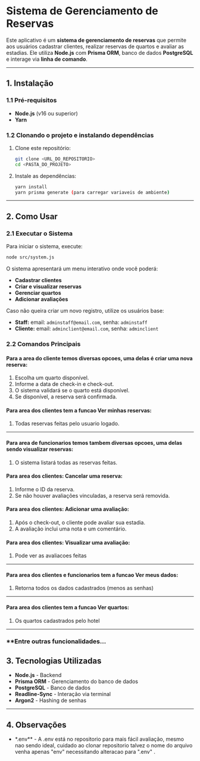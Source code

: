 # **Sistema de Gerenciamento de Reservas**

Este aplicativo é um **sistema de gerenciamento de reservas** que permite aos usuários cadastrar clientes, realizar reservas de quartos e avaliar as estadias. Ele utiliza **Node.js** com **Prisma ORM**, banco de dados **PostgreSQL** e interage via **linha de comando**.

---

## **1. Instalação**

### **1.1 Pré-requisitos**

-   **Node.js** (v16 ou superior)
-   **Yarn**

### **1.2 Clonando o projeto e instalando dependências**

1. Clone este repositório:
    ```sh
    git clone <URL_DO_REPOSITORIO>
    cd <PASTA_DO_PROJETO>
    ```
2. Instale as dependências:
    ```sh
    yarn install
    yarn prisma generate (para carregar variaveis de ambiente)
    ```

---

## **2. Como Usar**

### **2.1 Executar o Sistema**

Para iniciar o sistema, execute:

```sh
node src/system.js
```

O sistema apresentará um menu interativo onde você poderá:

-   **Cadastrar clientes**
-   **Criar e visualizar reservas**
-   **Gerenciar quartos**
-   **Adicionar avaliações**

Caso não queira criar um novo registro, utilize os usuários base:

-   **Staff:** email: `adminstaff@email.com`, senha: `adminstaff`
-   **Cliente:** email: `adminclient@email.com`, senha: `adminclient`

### **2.2 Comandos Principais**

#### **Para a area do cliente temos diversas opcoes, uma delas é criar uma nova reserva:**

1. Escolha um quarto disponível.
2. Informe a data de check-in e check-out.
3. O sistema validará se o quarto está disponível.
4. Se disponível, a reserva será confirmada.

#### **Para area dos clientes tem a funcao Ver minhas reservas:**

1. Todas reservas feitas pelo usuario logado.
---

#### **Para area de funcionarios temos tambem diversas opcoes, uma delas sendo visualizar reservas:**

1. O sistema listará todas as reservas feitas.

#### **Para area dos clientes: Cancelar uma reserva:**

1. Informe o ID da reserva.
2. Se não houver avaliações vinculadas, a reserva será removida.

#### **Para area dos clientes: Adicionar uma avaliação:**

1. Após o check-out, o cliente pode avaliar sua estadia.
2. A avaliação inclui uma nota e um comentário.

#### **Para area dos clientes: Visualizar uma avaliação:**

1. Pode ver as avaliacoes feitas

---
#### **Para area dos clientes e funcionarios tem a funcao Ver meus dados:**

1. Retorna todos os dados cadastrados (menos as senhas)

---
#### **Para area dos clientes tem a funcao Ver quartos:**

1. Os quartos cadastrados pelo hotel
---

### **Entre outras funcionalidades...

## **3. Tecnologias Utilizadas**

-   **Node.js** - Backend
-   **Prisma ORM** - Gerenciamento do banco de dados
-   **PostgreSQL** - Banco de dados
-   **Readline-Sync** - Interação via terminal
-   **Argon2** - Hashing de senhas

---

## **4. Observações**

-   \*.env\*\* - A .env está no repositorio para mais fácil avaliação, mesmo nao sendo ideal, cuidado ao clonar repositorio talvez o nome do arquivo venha apenas "env" necessitando alteracao para ".env" .
